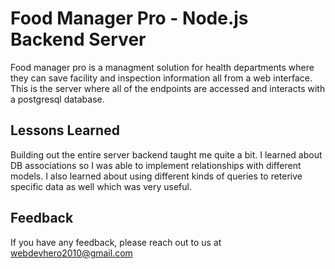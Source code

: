 # Food Manager Pro - Node.js Backend Server

Food manager pro is a managment solution for health departments
where they can save facility and inspection information all from a web interface. This is the server where all of the
endpoints are accessed and interacts with a postgresql database.

## Lessons Learned

Building out the entire server backend taught me quite a bit. I learned about DB associations so I was able to implement
relationships with different models. I also learned about using different kinds of queries to reterive specific data as well
which was very useful.

## Feedback

If you have any feedback, please reach out to us at webdevhero2010@gmail.com
